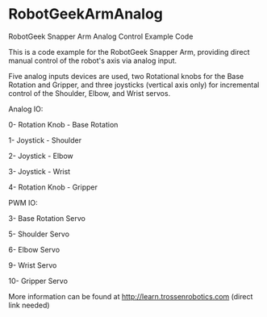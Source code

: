 RobotGeekArmAnalog
==================

RobotGeek Snapper Arm Analog Control Example Code

This is a code example for the RobotGeek Snapper Arm, providing direct manual control of the robot's axis via analog input.

Five analog inputs devices are used, two Rotational knobs for the Base Rotation and Gripper, and three joysticks (vertical axis only) for incremental control of the Shoulder, Elbow, and Wrist servos.


Analog IO:

0- Rotation Knob - Base Rotation

1- Joystick      - Shoulder

2- Joystick      - Elbow

3- Joystick      - Wrist

4- Rotation Knob - Gripper

PWM IO:

3-  Base Rotation Servo

5-  Shoulder Servo

6-  Elbow Servo

9-  Wrist Servo

10- Gripper Servo


More information can be found at http://learn.trossenrobotics.com (direct link needed)
